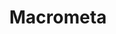 ---
blog: https://macrometa.co/blog
git: https://github.com/macrometacorp
linkedin: https://linkedin.com/company/macrometa-corporation
logohandle: macrometaco
sort: macrometa
title: Macrometa
twitter: https://x.com/macrometacorp
website: https://www.macrometa.co/
---